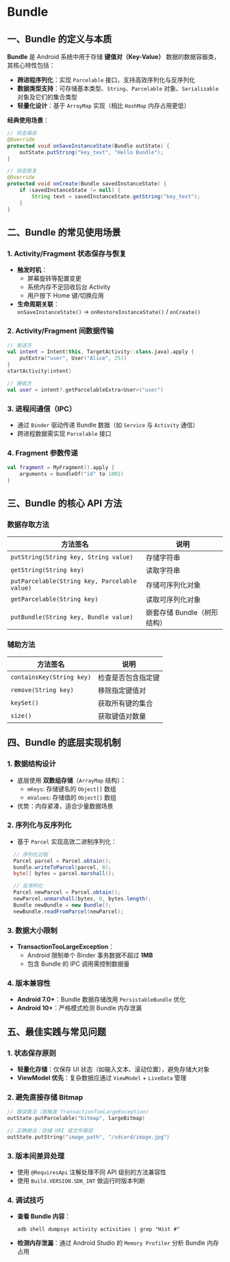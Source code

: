 # Bundle 

## 一、Bundle 的定义与本质
**Bundle** 是 Android 系统中用于存储 **键值对（Key-Value）**  数据的数据容器类，其核心特性包括：  
- **跨进程序列化**：实现 `Parcelable` 接口，支持高效序列化与反序列化  
- **数据类型支持**：可存储基本类型、`String`、`Parcelable` 对象、`Serializable` 对象及它们的集合类型  
- **轻量化设计**：基于 `ArrayMap` 实现（相比 `HashMap` 内存占用更低）  

**经典使用场景**：  
```java  
// 状态保存  
@Override  
protected void onSaveInstanceState(Bundle outState) {  
    outState.putString("key_text", "Hello Bundle");  
}  

// 状态恢复  
@Override  
protected void onCreate(Bundle savedInstanceState) {  
    if (savedInstanceState != null) {  
        String text = savedInstanceState.getString("key_text");  
    }  
}  
```  

## 二、Bundle 的常见使用场景

### 1. **Activity/Fragment 状态保存与恢复**  
- **触发时机**：  
  - 屏幕旋转等配置变更  
  - 系统内存不足回收后台 Activity  
  - 用户按下 Home 键/切换应用  
- **生命周期关联**：  
  `onSaveInstanceState()` → `onRestoreInstanceState()` / `onCreate()`  

### 2. **Activity/Fragment 间数据传输**  
```kotlin  
// 发送方  
val intent = Intent(this, TargetActivity::class.java).apply {  
    putExtra("user", User("Alice", 25))  
}  
startActivity(intent)  

// 接收方  
val user = intent?.getParcelableExtra<User>("user")  
```  

### 3. **进程间通信（IPC）**  
- 通过 `Binder` 驱动传递 Bundle 数据（如 `Service` 与 `Activity` 通信）  
- 跨进程数据需实现 `Parcelable` 接口  

### 4. **Fragment 参数传递**  
```kotlin  
val fragment = MyFragment().apply {  
    arguments = bundleOf("id" to 1001)  
}  
```

## 三、Bundle 的核心 API 方法

### 数据存取方法
| 方法签名                                 | 说明                          |  
|----------------------------------------|------------------------------|  
| `putString(String key, String value)`  | 存储字符串                     |  
| `getString(String key)`                | 读取字符串                     |  
| `putParcelable(String key, Parcelable value)` | 存储可序列化对象                |  
| `getParcelable(String key)`           | 读取可序列化对象                |  
| `putBundle(String key, Bundle value)` | 嵌套存储 Bundle（树形结构）      |  

### 辅助方法
| 方法签名                          | 说明                          |  
|---------------------------------|------------------------------|  
| `containsKey(String key)`       | 检查是否包含指定键              |  
| `remove(String key)`            | 移除指定键值对                 |  
| `keySet()`                      | 获取所有键的集合               |  
| `size()`                        | 获取键值对数量                 |  


## 四、Bundle 的底层实现机制

### 1. **数据结构设计**  
- 底层使用 **双数组存储**（`ArrayMap` 结构）：  
  - `mKeys`: 存储键名的 `Object[]` 数组  
  - `mValues`: 存储值的 `Object[]` 数组  
- 优势：内存紧凑，适合少量数据场景  

### 2. **序列化与反序列化**  
- 基于 `Parcel` 实现高效二进制序列化：  
```java  
  // 序列化过程  
  Parcel parcel = Parcel.obtain();  
  bundle.writeToParcel(parcel, 0);  
  byte[] bytes = parcel.marshall();  

  // 反序列化  
  Parcel newParcel = Parcel.obtain();  
  newParcel.unmarshall(bytes, 0, bytes.length);  
  Bundle newBundle = new Bundle();  
  newBundle.readFromParcel(newParcel);  
``` 

### 3. **数据大小限制**  
- **TransactionTooLargeException**：  
  - Android 限制单个 Binder 事务数据不超过 **1MB**  
  - 包含 Bundle 的 IPC 调用需控制数据量  

### 4. **版本兼容性**  
- **Android 7.0+**：Bundle 数据存储改用 `PersistableBundle` 优化  
- **Android 10+**：严格模式检测 Bundle 内存泄漏  


## 五、最佳实践与常见问题

### 1. **状态保存原则**  
- **轻量化存储**：仅保存 UI 状态（如输入文本、滚动位置），避免存储大对象  
- **ViewModel 优先**：复杂数据应通过 `ViewModel` + `LiveData` 管理  

### 2. **避免直接存储 Bitmap**  
```kotlin  
// 错误做法（易触发 TransactionTooLargeException）  
outState.putParcelable("bitmap", largeBitmap)  

// 正确做法：存储 URI 或文件路径  
outState.putString("image_path", "/sdcard/image.jpg")  
```  

### 3. **版本间差异处理**  
- 使用 `@RequiresApi` 注解处理不同 API 级别的方法兼容性  
- 使用 `Build.VERSION.SDK_INT` 做运行时版本判断  

### 4. **调试技巧**  
- **查看 Bundle 内容**：  
  ```shell  
  adb shell dumpsys activity activities | grep "Hist #"  
  ```  
- **检测内存泄漏**：通过 Android Studio 的 `Memory Profiler` 分析 Bundle 内存占用  

